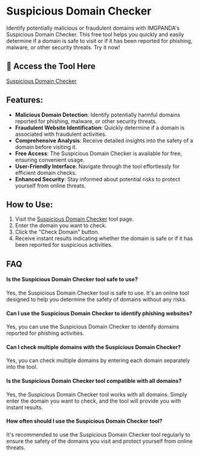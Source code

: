 # Suspicious Domain Checker

Identify potentially malicious or fraudulent domains with IMGPANDA's Suspicious Domain Checker. This free tool helps you quickly and easily determine if a domain is safe to visit or if it has been reported for phishing, malware, or other security threats. Try it now!

## 🔗 Access the Tool Here
[Suspicious Domain Checker](https://imgpanda.com/suspicious-domain-checker/)

## Features:

- **Malicious Domain Detection**: Identify potentially harmful domains reported for phishing, malware, or other security threats.
- **Fraudulent Website Identification**: Quickly determine if a domain is associated with fraudulent activities.
- **Comprehensive Analysis**: Receive detailed insights into the safety of a domain before visiting it.
- **Free Access**: The Suspicious Domain Checker is available for free, ensuring convenient usage.
- **User-Friendly Interface**: Navigate through the tool effortlessly for efficient domain checks.
- **Enhanced Security**: Stay informed about potential risks to protect yourself from online threats.

## How to Use:

1. Visit the [Suspicious Domain Checker](https://imgpanda.com/suspicious-domain-checker/) tool page.
2. Enter the domain you want to check.
3. Click the "Check Domain" button.
4. Receive instant results indicating whether the domain is safe or if it has been reported for suspicious activities.

## FAQ

#### Is the Suspicious Domain Checker tool safe to use?

Yes, the Suspicious Domain Checker tool is safe to use. It's an online tool designed to help you determine the safety of domains without any risks.

#### Can I use the Suspicious Domain Checker to identify phishing websites?

Yes, you can use the Suspicious Domain Checker to identify domains reported for phishing activities.

#### Can I check multiple domains with the Suspicious Domain Checker?

Yes, you can check multiple domains by entering each domain separately into the tool.

#### Is the Suspicious Domain Checker tool compatible with all domains?

Yes, the Suspicious Domain Checker tool works with all domains. Simply enter the domain you want to check, and the tool will provide you with instant results.

#### How often should I use the Suspicious Domain Checker tool?

It's recommended to use the Suspicious Domain Checker tool regularly to ensure the safety of the domains you visit and protect yourself from online threats.
